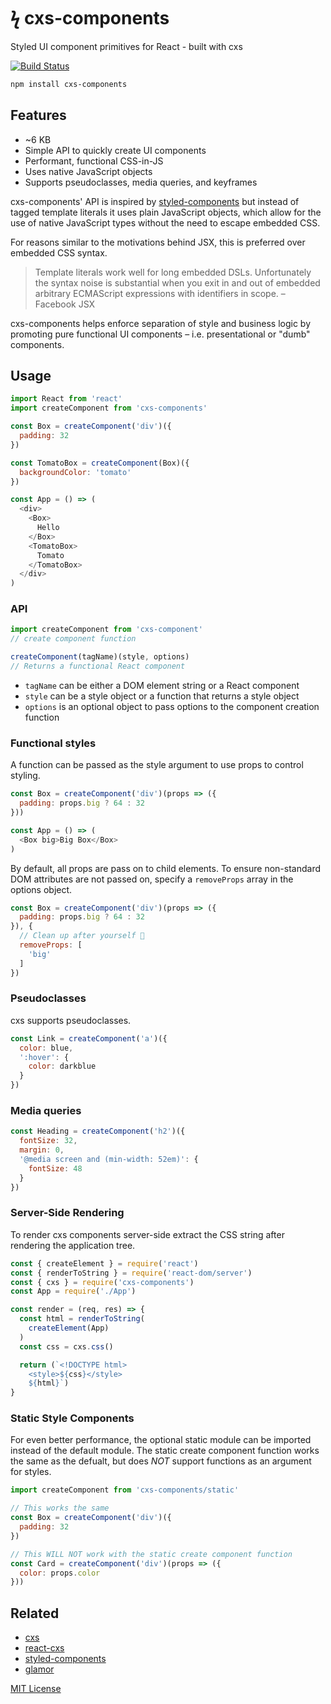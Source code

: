 
# ϟ cxs-components

Styled UI component primitives for React - built with cxs

[![Build Status](https://travis-ci.org/jxnblk/cxs-components.svg?branch=master)](https://travis-ci.org/jxnblk/cxs-components)

```sh
npm install cxs-components
```

## Features

- ~6 KB
- Simple API to quickly create UI components
- Performant, functional CSS-in-JS
- Uses native JavaScript objects
- Supports pseudoclasses, media queries, and keyframes

cxs-components' API is inspired by
[styled-components](https://github.com/styled-components/styled-components)
but instead of tagged template literals it uses plain JavaScript objects,
which allow for the use of native JavaScript types without the need to escape embedded CSS.

For reasons similar to the motivations behind JSX, this is preferred over embedded CSS syntax.

> Template literals work well for long embedded DSLs. Unfortunately the syntax noise is substantial when you exit in and out of embedded arbitrary ECMAScript expressions with identifiers in scope.
– Facebook JSX

cxs-components helps enforce separation of style and business logic by promoting pure functional UI components – i.e. presentational or "dumb" components.


## Usage

```js
import React from 'react'
import createComponent from 'cxs-components'

const Box = createComponent('div')({
  padding: 32
})

const TomatoBox = createComponent(Box)({
  backgroundColor: 'tomato'
})

const App = () => (
  <div>
    <Box>
      Hello
    </Box>
    <TomatoBox>
      Tomato
    </TomatoBox>
  </div>
)
```

### API

```js
import createComponent from 'cxs-component'
// create component function

createComponent(tagName)(style, options)
// Returns a functional React component
```

- `tagName` can be either a DOM element string or a React component
- `style` can be a style object or a function that returns a style object
- `options` is an optional object to pass options to the component creation function


### Functional styles

A function can be passed as the style argument to use props to control styling.

```js
const Box = createComponent('div')(props => ({
  padding: props.big ? 64 : 32
}))

const App = () => (
  <Box big>Big Box</Box>
)
```

By default, all props are pass on to child elements.
To ensure non-standard DOM attributes are not passed on,
specify a `removeProps` array in the options object.

```js
const Box = createComponent('div')(props => ({
  padding: props.big ? 64 : 32
}), {
  // Clean up after yourself 🛁
  removeProps: [
    'big'
  ]
})
```

### Pseudoclasses

cxs supports pseudoclasses.

```js
const Link = createComponent('a')({
  color: blue,
  ':hover': {
    color: darkblue
  }
})
```

### Media queries

```js
const Heading = createComponent('h2')({
  fontSize: 32,
  margin: 0,
  '@media screen and (min-width: 52em)': {
    fontSize: 48
  }
})
```

### Server-Side Rendering

To render cxs components server-side extract the CSS string after rendering the application tree.

```js
const { createElement } = require('react')
const { renderToString } = require('react-dom/server')
const { cxs } = require('cxs-components')
const App = require('./App')

const render = (req, res) => {
  const html = renderToString(
    createElement(App)
  )
  const css = cxs.css()

  return (`<!DOCTYPE html>
    <style>${css}</style>
    ${html}`)
}
```

### Static Style Components

For even better performance, the optional static module can be imported instead of the default module.
The static create component function works the same as the defualt,
but does *NOT* support functions as an argument for styles.

```js
import createComponent from 'cxs-components/static'

// This works the same
const Box = createComponent('div')({
  padding: 32
})

// This WILL NOT work with the static create component function
const Card = createComponent('div')(props => ({
  color: props.color
}))
```

## Related

- [cxs](https://github.com/jxnblk/cxs)
- [react-cxs](https://github.com/jxnblk/cxs/tree/master/packages/react-cxs)
- [styled-components](https://github.com/styled-components/styled-components)
- [glamor](https://github.com/threepointone/glamor)

[MIT License](LICENSE.md)

